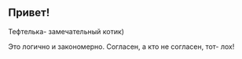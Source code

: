 ## Привет!

Тефтелька- замечательный котик)

Это логично и закономерно. Согласен, а кто не согласен, тот- лох!
